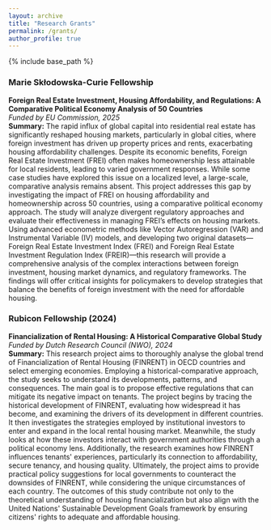 ```yaml
---
layout: archive
title: "Research Grants"
permalink: /grants/
author_profile: true
---
```


{% include base_path %}


### Marie Skłodowska-Curie Fellowship 
**Foreign Real Estate Investment, Housing Affordability, and Regulations: A Comparative Political Economy Analysis of 50 Countries**  
*Funded by EU Commission, 2025*  
**Summary:** The rapid influx of global capital into residential real estate has significantly reshaped housing markets, particularly in global cities, where foreign investment has driven up property prices and rents, exacerbating housing affordability challenges. Despite its economic benefits, Foreign Real Estate Investment (FREI) often makes homeownership less attainable for local residents, leading to varied government responses. While some case studies have explored this issue on a localized level, a large-scale, comparative analysis remains absent. This project addresses this gap by investigating the impact of FREI on housing affordability and
homeownership across 50 countries, using a comparative political economy approach. The study will analyze divergent regulatory approaches and evaluate their effectiveness in managing FREI’s effects on housing markets. Using advanced econometric methods like Vector Autoregression (VAR) and Instrumental Variable (IV) models, and developing two original datasets—Foreign Real Estate Investment Index (FREI) and Foreign Real Estate Investment Regulation Index (FREIR)—this research will provide a comprehensive analysis of the complex interactions between foreign investment, housing market dynamics, and regulatory frameworks. The findings will offer critical insights for policymakers to develop strategies that balance the benefits of foreign investment with the need for affordable housing.

### Rubicon Fellowship (2024)
**Financialization of Rental Housing: A Historical Comparative Global Study**  
*Funded by Dutch Research Council (NWO), 2024*    
**Summary:** This research project aims to thoroughly analyse the global trend of Financialization of Rental Housing (FINRENT) in OECD countries and select emerging economies. Employing a historical-comparative approach, the study seeks to understand its developments, patterns, and consequences. The main goal is to propose effective regulations that can mitigate its negative impact on tenants. The project begins by tracing the historical development of FINRENT, evaluating how widespread it has become, and examining the drivers of its development in different countries. It then investigates the strategies employed by institutional investors to enter and expand in the local rental housing market. Meanwhile, the study looks at how these investors interact with government authorities through a political economy lens. Additionally, the research examines how FINRENT influences tenants' experiences, particularly its connection to affordability, secure tenancy, and housing quality. Ultimately, the project aims to provide practical policy suggestions for local governments to counteract the downsides of FINRENT, while considering the unique circumstances of each country. The outcomes of this study contribute not only to the theoretical understanding of housing financialization but also align with the United Nations' Sustainable Development Goals framework by ensuring citizens' rights to adequate and affordable housing.
